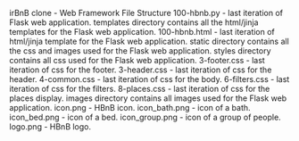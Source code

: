 irBnB clone - Web Framework
File Structure
100-hbnb.py - last iteration of Flask web application.
templates directory contains all the html/jinja templates for the Flask web application.
100-hbnb.html - last iteration of html/jinja template for the Flask web application.
static directory contains all the css and images used for the Flask web application.
styles directory contains all css used for the Flask web application.
3-footer.css - last iteration of css for the footer.
3-header.css - last iteration of css for the header.
4-common.css - last iteration of css for the body.
6-filters.css - last iteration of css for the filters.
8-places.css - last iteration of css for the places display.
images directory contains all images used for the Flask web application.
icon.png - HBnB icon.
icon_bath.png - icon of a bath.
icon_bed.png - icon of a bed.
icon_group.png - icon of a group of people.
logo.png - HBnB logo.
